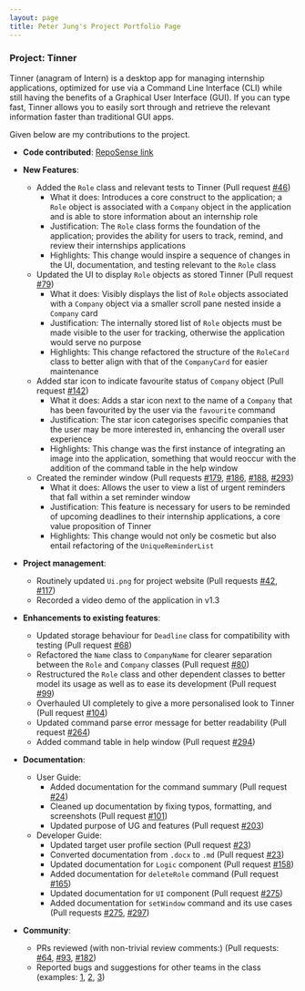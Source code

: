```yaml
---
layout: page
title: Peter Jung's Project Portfolio Page
---
```


### Project: Tinner

Tinner (anagram of Intern) is a desktop app for managing internship applications, optimized for use via a Command Line Interface (CLI) while still having the benefits of a Graphical User Interface (GUI). If you can type fast, Tinner allows you to easily sort through and retrieve the relevant information faster than traditional GUI apps.

Given below are my contributions to the project.


* **Code contributed**: [RepoSense link](https://nus-cs2103-ay2122s2.github.io/tp-dashboard/?search=petermonky&breakdown=true)


* **New Features**:
  * Added the `Role` class and relevant tests to Tinner (Pull request [\#46](https://github.com/AY2122S2-CS2103T-T17-1/tp/pull/46))
    * What it does: Introduces a core construct to the application; a `Role` object is associated with a `Company` object in the application and is able to store information about an internship role
    * Justification: The `Role` class forms the foundation of the application; provides the ability for users to track, remind, and review their internships applications
    * Highlights: This change would inspire a sequence of changes in the UI, documentation, and testing relevant to the `Role` class
  * Updated the UI to display `Role` objects as stored Tinner (Pull request [\#79](https://github.com/AY2122S2-CS2103T-T17-1/tp/pull/79))
    * What it does: Visibly displays the list of `Role` objects associated with a `Company` object via a smaller scroll pane nested inside a `Company` card
    * Justification: The internally stored list of `Role` objects must be made visible to the user for tracking, otherwise the application would serve no purpose
    * Highlights: This change refactored the structure of the `RoleCard` class to better align with that of the `CompanyCard` for easier maintenance
  * Added star icon to indicate favourite status of `Company` object (Pull request [\#142](https://github.com/AY2122S2-CS2103T-T17-1/tp/pull/142))
    * What it does: Adds a star icon next to the name of a `Company` that has been favourited by the user via the `favourite` command
    * Justification: The star icon categorises specific companies that the user may be more interested in, enhancing the overall user experience
    * Highlights: This change was the first instance of integrating an image into the application, something that would reoccur with the addition of the command table in the help window
  * Created the reminder window (Pull requests [\#179](https://github.com/AY2122S2-CS2103T-T17-1/tp/pull/179), [\#186](https://github.com/AY2122S2-CS2103T-T17-1/tp/pull/186), [\#188](https://github.com/AY2122S2-CS2103T-T17-1/tp/pull/188), [\#293](https://github.com/AY2122S2-CS2103T-T17-1/tp/pull/293))
    * What it does: Allows the user to view a list of urgent reminders that fall within a set reminder window
    * Justification: This feature is necessary for users to be reminded of upcoming deadlines to their internship applications, a core value proposition of Tinner
    * Highlights: This change would not only be cosmetic but also entail refactoring of the `UniqueReminderList`


* **Project management**:
  * Routinely updated `Ui.png` for project website (Pull requests [\#42](https://github.com/AY2122S2-CS2103T-T17-1/tp/pull/42), [\#117](https://github.com/AY2122S2-CS2103T-T17-1/tp/pull/117))
  * Recorded a video demo of the application in v1.3


* **Enhancements to existing features**:
  * Updated storage behaviour for `Deadline` class for compatibility with testing (Pull request [\#68](https://github.com/AY2122S2-CS2103T-T17-1/tp/pull/68))
  * Refactored the `Name` class to `CompanyName` for clearer separation between the `Role` and `Company` classes (Pull request [\#80](https://github.com/AY2122S2-CS2103T-T17-1/tp/pull/80))
  * Restructured the `Role` class and other dependent classes to better model its usage as well as to ease its development (Pull request [\#99](https://github.com/AY2122S2-CS2103T-T17-1/tp/pull/99))
  * Overhauled UI completely to give a more personalised look to Tinner (Pull request [\#104](https://github.com/AY2122S2-CS2103T-T17-1/tp/pull/104))
  * Updated command parse error message for better readability (Pull request [\#264](https://github.com/AY2122S2-CS2103T-T17-1/tp/pull/264))
  * Added command table in help window (Pull request [\#294](https://github.com/AY2122S2-CS2103T-T17-1/tp/pull/294))


* **Documentation**:
  * User Guide:
    * Added documentation for the command summary (Pull request [\#24](https://github.com/AY2122S2-CS2103T-T17-1/tp/pull/24))
    * Cleaned up documentation by fixing typos, formatting, and screenshots (Pull request [\#101](https://github.com/AY2122S2-CS2103T-T17-1/tp/pull/101))
    * Updated purpose of UG and features (Pull request [\#203](https://github.com/AY2122S2-CS2103T-T17-1/tp/pull/203))
  * Developer Guide:
    * Updated target user profile section (Pull request [\#23](https://github.com/AY2122S2-CS2103T-T17-1/tp/pull/23))
    * Converted documentation from `.docx` to `.md` (Pull request [\#23](https://github.com/AY2122S2-CS2103T-T17-1/tp/pull/23))
    * Updated documentation for `Logic` component (Pull request [\#158](https://github.com/AY2122S2-CS2103T-T17-1/tp/pull/158))
    * Added documentation for `deleteRole` command (Pull request [\#165](https://github.com/AY2122S2-CS2103T-T17-1/tp/pull/165))
    * Updated documentation for `UI` component (Pull request [\#275](https://github.com/AY2122S2-CS2103T-T17-1/tp/pull/275))
    * Added documentation for `setWindow` command and its use cases (Pull requests [\#275](https://github.com/AY2122S2-CS2103T-T17-1/tp/pull/275), [\#297](https://github.com/AY2122S2-CS2103T-T17-1/tp/pull/297))


* **Community**:
  * PRs reviewed (with non-trivial review comments:) (Pull requests: [\#64](https://github.com/AY2122S2-CS2103T-T17-1/tp/pull/64), [\#93](https://github.com/AY2122S2-CS2103T-T17-1/tp/pull/93), [\#182](https://github.com/AY2122S2-CS2103T-T17-1/tp/pull/182))
  * Reported bugs and suggestions for other teams in the class (examples: [1](https://github.com/petermonky/ped/issues/8), [2](https://github.com/petermonky/ped/issues/11), [3](https://github.com/petermonky/ped/issues/12))

